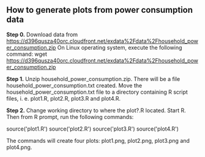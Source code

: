 ## How to generate plots from power consumption data
<b>Step 0.</b> Download data from https://d396qusza40orc.cloudfront.net/exdata%2Fdata%2Fhousehold_power_consumption.zip
On Linux operating system, execute the following command:
wget https://d396qusza40orc.cloudfront.net/exdata%2Fdata%2Fhousehold_power_consumption.zip

<b>Step 1.</b> Unzip household_power_consumption.zip. There will be 
a file household_power_consumption.txt created. Move the household_power_consumption.txt file
to a directory containing R script files, i. e. plot1.R, plot2.R, plot3.R and plot4.R.

<b>Step 2.</b> Change working directory to where the plot?.R located.
Start R. Then from R prompt, run the following commands:

source('plot1.R')
source('plot2.R')
source('plot3.R')
source('plot4.R')

The commands will create four plots: plot1.png, plot2.png, plot3.png and plot4.png.
